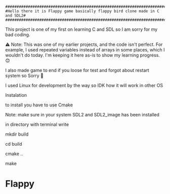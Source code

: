     ##############################################################################
    #Hello there it is Flappy game basically flappy bird clone made in C and SDL2#
    ##############################################################################

This project is one of my first on learning C and SDL so I am sorry for my bad coding.

⚠️ Note: This was one of my earlier projects, and the code isn't perfect. 
For example, I used repeated variables instead of arrays in some places,
which I wouldn't do today. I'm keeping it here as-is to show my learning progress. 😊

I also made game to end if you loose for test and forgot about restart system so Sorry 🥲

I used Linux for development by the way so IDK how it will work in other OS

Instalation

to install you have to use Cmake

Note: make sure in your system SDL2 and SDL2_image has been installed 

in directory with terminal write

mkdir build

cd build

cmake ..

make


# Flappy
